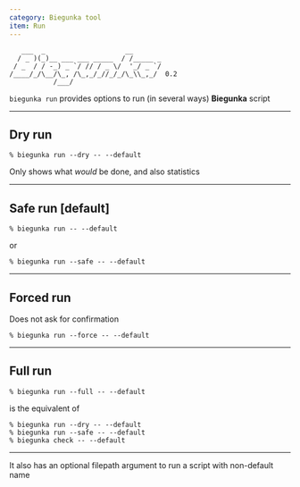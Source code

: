```yaml
---
category: Biegunka tool
item: Run
---
```


```shell
   ___  _                    __
  / _ )(_)__ ___ ___ _____  / /_____ _
 / _  / / -_) _ `/ // / _ \/  '_/ _ `/
/____/_/\__/\_, /\_,_/_//_/_/\_\\_,_/  0.2
           /___/
```

`biegunka run` provides options to run (in several ways) __Biegunka__ script

---

## Dry run

```shell
% biegunka run --dry -- --default
```

Only shows what *would* be done, and also statistics

---

## Safe run [default]

```shell
% biegunka run -- --default
```

or

```shell
% biegunka run --safe -- --default
```

---

## Forced run

Does not ask for confirmation

```shell
% biegunka run --force -- --default
```

---

## Full run

```shell
% biegunka run --full -- --default
```

is the equivalent of

```shell
% biegunka run --dry -- --default
% biegunka run --safe -- --default
% biegunka check -- --default
```

---

It also has an optional filepath argument to run a script with non-default name
